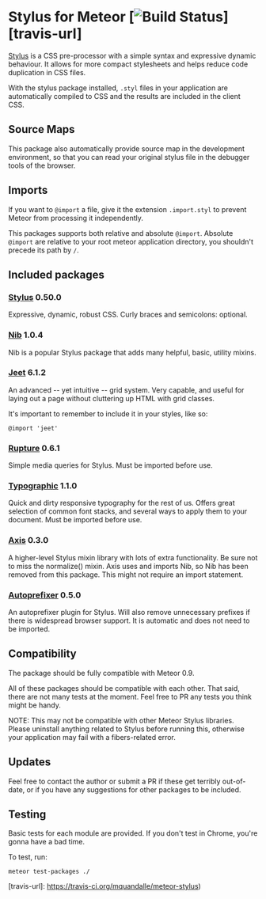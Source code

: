 # Stylus for Meteor [![Build Status][travis-img]][travis-url]

[Stylus](http://learnboost.github.io/stylus) is a CSS pre-processor with a
simple syntax and expressive dynamic behaviour. It allows for more compact
stylesheets and helps reduce code duplication in CSS files.

With the stylus package installed, `.styl` files in your application are
automatically compiled to CSS and the results are included in the client CSS.

## Source Maps

This package also automatically provide source map in the development
environment, so that you can read your original stylus file in the debugger
tools of the browser.

## Imports

If you want to `@import` a file, give it the extension `.import.styl` to prevent
Meteor from processing it independently.

This packages supports both relative and absolute `@import`. Absolute `@import`
are relative to your root meteor application directory, you shouldn't precede
its path by `/`.

## Included packages

### [Stylus](http://learnboost.github.io/stylus/) 0.50.0

Expressive, dynamic, robust CSS. Curly braces and semicolons: optional.

### [Nib](http://visionmedia.github.io/nib/) 1.0.4

Nib is a popular Stylus package that adds many helpful, basic, utility mixins.

### [Jeet](http://jeet.gs/) 6.1.2

An advanced -- yet intuitive -- grid system. Very capable, and useful for laying
out a page without cluttering up HTML with grid classes.

It's important to remember to include it in your styles, like so:

```
@import 'jeet'
```

### [Rupture](https://github.com/jenius/rupture) 0.6.1

Simple media queries for Stylus. Must be imported before use.

### [Typographic](https://github.com/corysimmons/typographic) 1.1.0

Quick and dirty responsive typography for the rest of us. Offers great selection
of common font stacks, and several ways to apply them to your document. Must be
imported before use.

### [Axis](http://axis.netlify.com/) 0.3.0

A higher-level Stylus mixin library with lots of extra functionality. Be sure
not to miss the normalize() mixin. Axis uses and imports Nib, so Nib has been
removed from this package. This might not require an import statement.

### [Autoprefixer](https://github.com/jenius/autoprefixer-stylus) 0.5.0

An autoprefixer plugin for Stylus. Will also remove unnecessary prefixes if
there is widespread browser support. It is automatic and does not need to be
imported.

## Compatibility

The package should be fully compatible with Meteor 0.9.

All of these packages should be compatible with each other. That said, there are
not many tests at the moment. Feel free to PR any tests you think might be
handy.

NOTE: This may not be compatible with other Meteor Stylus libraries. Please
uninstall anything related to Stylus before running this, otherwise your
application may fail with a fibers-related error.

## Updates

Feel free to contact the author or submit a PR if these get terribly out-of-
date, or if you have any suggestions for other packages to be included.

## Testing

Basic tests for each module are provided. If you don't test in Chrome, you're
gonna have a bad time.

To test, run:

```
meteor test-packages ./
```

[travis-img]: http://img.shields.io/travis/mquandalle/meteor-stylus.svg
[travis-url]: https://travis-ci.org/mquandalle/meteor-stylus)

